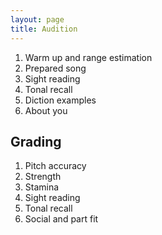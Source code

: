 ```yaml
---
layout: page
title: Audition
---
```


1. Warm up and range estimation
2. Prepared song
3. Sight reading
4. Tonal recall
5. Diction examples
6. About you

## Grading

1. Pitch accuracy
2. Strength
3. Stamina
4. Sight reading
5. Tonal recall
6. Social and part fit
